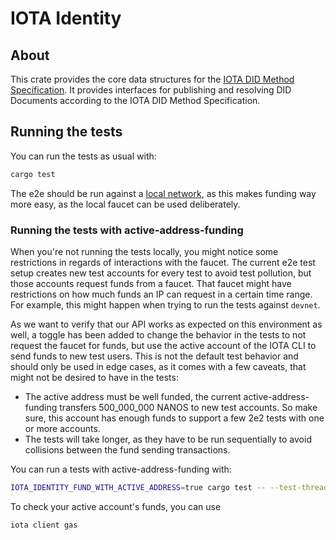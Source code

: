 IOTA Identity
===

## About
This crate provides the core data structures for the [IOTA DID Method Specification](https://wiki.iota.org/identity.rs/references/specifications/iota-did-method-spec/). It provides interfaces for publishing and resolving DID Documents according to the IOTA DID Method Specification.

## Running the tests
You can run the tests as usual with:

```sh
cargo test
```

The e2e should be run against a [local network](https://docs.iota.org/developer/getting-started/local-network), as this makes funding way more easy, as the local faucet can be used deliberately.

### Running the tests with active-address-funding
When you're not running the tests locally, you might notice some restrictions in regards of interactions with the faucet. The current e2e test setup creates new test accounts for every test to avoid test pollution, but those accounts request funds from a faucet. That faucet might have restrictions on how much funds an IP can request in a certain time range. For example, this might happen when trying to run the tests against `devnet`.

As we want to verify that our API works as expected on this environment as well, a toggle has been added to change the behavior in the tests to not request the faucet for funds, but use the active account of the IOTA CLI to send funds to new test users. This is not the default test behavior and should only be used in edge cases, as it comes with a few caveats, that might not be desired to have in the tests:

- The active address must be well funded, the current active-address-funding transfers 500_000_000 NANOS to new test accounts. So make sure, this account has enough funds to support a few 2e2 tests with one or more accounts.
- The tests will take longer, as they have to be run sequentially to avoid collisions between the fund sending transactions.

You can run a tests with active-address-funding with:

```sh
IOTA_IDENTITY_FUND_WITH_ACTIVE_ADDRESS=true cargo test -- --test-threads=1
```

To check your active account's funds, you can use

```sh
iota client gas
```
